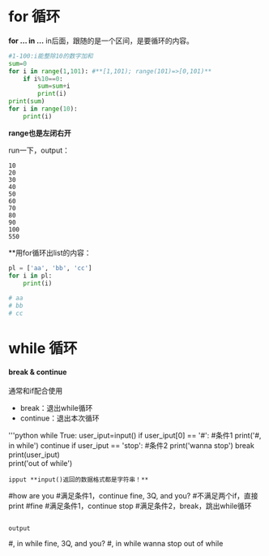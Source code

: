 # for 循环

**for ... in ...** in后面，跟随的是一个区间，是要循环的内容。

```python
#1-100:i能整除10的数字加和
sum=0   
for i in range(1,101): #**[1,101); range(101)=>[0,101)**
    if i%10==0:
        sum=sum+i
        print(i)
print(sum)
for i in range(10):
    print(i)
```

**range也是左闭右开**

run一下，output：

```
10
20
30
40
50
60
70
80
90
100
550
```


**用for循环出list的内容：

```python
pl = ['aa', 'bb', 'cc']
for i in pl:
    print(i)
    
# aa
# bb
# cc
```

# while 循环

#### break & continue

通常和if配合使用

- break：退出while循环
- continue：退出本次循环


'''python
while True:
    user_iput=input()
    if user_iput[0] == '#':    #条件1
        print('#, in while')
        continue
    if user_iput == 'stop':    #条件2
        print('wanna stop')
        break
    print(user_iput)           
print('out of while')
```
ipput **input()返回的数据格式都是字符串！**
```
#how are you      #满足条件1，continue
fine, 3Q, and you? #不满足两个if，直接print
#fine               #满足条件1，continue
stop                 #满足条件2，break，跳出while循环
```

output
```
#, in while
fine, 3Q, and you?
#, in while
wanna stop
out of while
```

